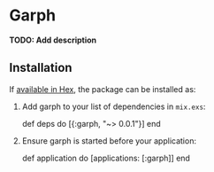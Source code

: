# Garph

**TODO: Add description**

## Installation

If [available in Hex](https://hex.pm/docs/publish), the package can be installed as:

  1. Add garph to your list of dependencies in `mix.exs`:

        def deps do
          [{:garph, "~> 0.0.1"}]
        end

  2. Ensure garph is started before your application:

        def application do
          [applications: [:garph]]
        end
